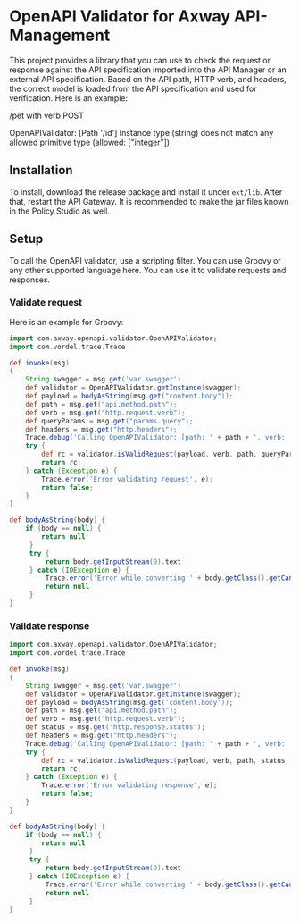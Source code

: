 # OpenAPI Validator for Axway API-Management

This project provides a library that you can use to check the request or response against the API specification imported into the API Manager or an external API specification. Based on the API path, HTTP verb, and headers, the correct model is loaded from the API specification and used for verification. Here is an example:  

/pet with verb POST

OpenAPIValidator: [Path '/id'] Instance type (string) does not match any allowed primitive type (allowed: ["integer"])

## Installation

To install, download the release package and install it under `ext/lib`. After that, restart the API Gateway. It is recommended to make the jar files known in the Policy Studio as well.

## Setup

To call the OpenAPI validator, use a scripting filter. You can use Groovy or any other supported language here. You can use it to validate requests and responses.  

### Validate request

Here is an example for Groovy:

```groovy
import com.axway.openapi.validator.OpenAPIValidator;
import com.vordel.trace.Trace

def invoke(msg)
{
    String swagger = msg.get('var.swagger')
    def validator = OpenAPIValidator.getInstance(swagger);
    def payload = bodyAsString(msg.get("content.body"));
    def path = msg.get("api.method.path");
    def verb = msg.get("http.request.verb");
    def queryParams = msg.get("params.query");
    def headers = msg.get("http.headers");
    Trace.debug('Calling OpenAPIValidator: [path: ' + path + ', verb: ' + verb + ']');
    try {
        def rc = validator.isValidRequest(payload, verb, path, queryParams, headers);
        return rc;
    } catch (Exception e) {
        Trace.error('Error validating request', e);
        return false;
    }
}

def bodyAsString(body) {
    if (body == null) {
        return null
     }
     try {
         return body.getInputStream(0).text
     } catch (IOException e) {
         Trace.error('Error while converting ' + body.getClass().getCanonicalName() + ' to java.lang.String.', e)
         return null
     }
}
```

### Validate response

```groovy
import com.axway.openapi.validator.OpenAPIValidator;
import com.vordel.trace.Trace

def invoke(msg)
{
    String swagger = msg.get('var.swagger')
    def validator = OpenAPIValidator.getInstance(swagger);
    def payload = bodyAsString(msg.get('content.body'));
    def path = msg.get("api.method.path");
    def verb = msg.get("http.request.verb");
    def status = msg.get("http.response.status");
    def headers = msg.get("http.headers");
    Trace.debug('Calling OpenAPIValidator: [path: ' + path + ', verb: ' + verb + ', status: ' + status + ']');
    try {
        def rc = validator.isValidRequest(payload, verb, path, status, headers);
        return rc;
    } catch (Exception e) {
        Trace.error('Error validating response', e);
        return false;
    }
}

def bodyAsString(body) {
    if (body == null) {
        return null
     }
     try {
         return body.getInputStream(0).text
     } catch (IOException e) {
         Trace.error('Error while converting ' + body.getClass().getCanonicalName() + ' to java.lang.String.', e)
         return null
     }
}
```